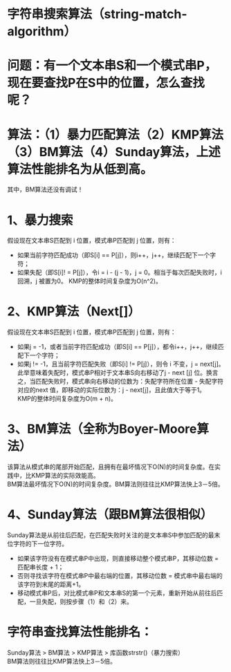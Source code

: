 # 字符串搜索算法（string-match-algorithm）

# 问题：有一个文本串S和一个模式串P，现在要查找P在S中的位置，怎么查找呢？  
# 算法：（1）暴力匹配算法（2）KMP算法（3）BM算法（4）Sunday算法，上述算法性能排名为从低到高。  
其中，BM算法还没有调试！  

# 1、暴力搜索
假设现在文本串S匹配到 i 位置，模式串P匹配到 j 位置，则有：
* 如果当前字符匹配成功（即S[i] == P[j]），则i++，j++，继续匹配下一个字符；
* 如果失配（即S[i]! = P[j]），令i = i - (j - 1)，j = 0。相当于每次匹配失败时，i 回溯，j 被置为0。
KMP的整体时间复杂度为O(n^2)。

# 2、KMP算法（Next[]）
假设现在文本串S匹配到 i 位置，模式串P匹配到 j 位置，则有：  
* 如果j = -1，或者当前字符匹配成功（即S[i] == P[j]），都令i++，j++，继续匹配下一个字符；  
* 如果j != -1，且当前字符匹配失败（即S[i] != P[j]），则令 i 不变，j = next[j]。  
此举意味着失配时，模式串P相对于文本串S向右移动了j - next [j] 位。换言之，当匹配失败时，模式串向右移动的位数为：失配字符所在位置 - 失配字符对应的next 值，即移动的实际位数为：j - next[j]，且此值大于等于1。  
KMP的整体时间复杂度为O(m + n)。  

# 3、BM算法（全称为Boyer-Moore算法）
该算法从模式串的尾部开始匹配，且拥有在最坏情况下O(N)的时间复杂度。在实践中，比KMP算法的实际效能高。  
BM算法最坏情况下O(N)的时间复杂度。BM算法则往往比KMP算法快上3－5倍。  

# 4、Sunday算法（跟BM算法很相似）  
Sunday算法是从前往后匹配，在匹配失败时关注的是文本串S中参加匹配的最末位字符的下一位字符。  
* 如果该字符没有在模式串P中出现，则直接移动整个模式串P，其移动位数 = 匹配串长度 + 1；  
* 否则寻找该字符在模式串P中最右端的位置，其移动位数 = 模式串中最右端的该字符到末尾的距离+1。  
* 移动模式串P后，对比模式串P和文本串S的第一个元素，重新开始从前往后匹配，一旦失配，则按步骤（1）和（2）来。  

# 字符串查找算法性能排名：
Sunday算法 > BM算法 > KMP算法 > 库函数strstr()（暴力搜索）  
BM算法则往往比KMP算法快上3－5倍。  
